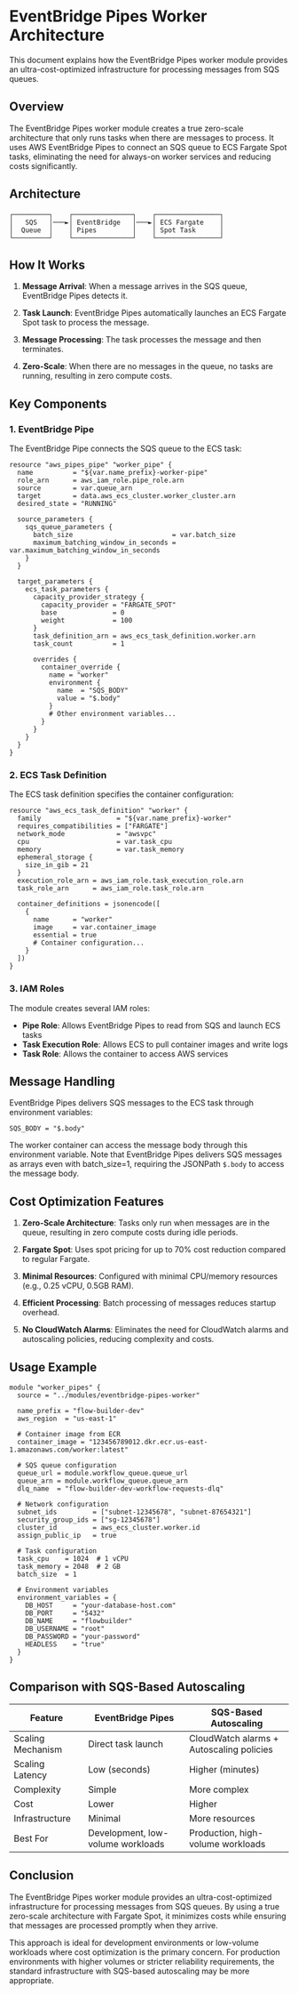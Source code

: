 # EventBridge Pipes Worker Architecture

This document explains how the EventBridge Pipes worker module provides an ultra-cost-optimized infrastructure for processing messages from SQS queues.

## Overview

The EventBridge Pipes worker module creates a true zero-scale architecture that only runs tasks when there are messages to process. It uses AWS EventBridge Pipes to connect an SQS queue to ECS Fargate Spot tasks, eliminating the need for always-on worker services and reducing costs significantly.

## Architecture

```
┌─────────┐    ┌───────────────┐    ┌────────────────┐
│   SQS   │───►│ EventBridge   │───►│ ECS Fargate    │
│  Queue  │    │ Pipes         │    │ Spot Task      │
└─────────┘    └───────────────┘    └────────────────┘
```

## How It Works

1. **Message Arrival**: When a message arrives in the SQS queue, EventBridge Pipes detects it.

2. **Task Launch**: EventBridge Pipes automatically launches an ECS Fargate Spot task to process the message.

3. **Message Processing**: The task processes the message and then terminates.

4. **Zero-Scale**: When there are no messages in the queue, no tasks are running, resulting in zero compute costs.

## Key Components

### 1. EventBridge Pipe

The EventBridge Pipe connects the SQS queue to the ECS task:

```hcl
resource "aws_pipes_pipe" "worker_pipe" {
  name          = "${var.name_prefix}-worker-pipe"
  role_arn      = aws_iam_role.pipe_role.arn
  source        = var.queue_arn
  target        = data.aws_ecs_cluster.worker_cluster.arn
  desired_state = "RUNNING"

  source_parameters {
    sqs_queue_parameters {
      batch_size                         = var.batch_size
      maximum_batching_window_in_seconds = var.maximum_batching_window_in_seconds
    }
  }

  target_parameters {
    ecs_task_parameters {
      capacity_provider_strategy {
        capacity_provider = "FARGATE_SPOT"
        base              = 0
        weight            = 100
      }
      task_definition_arn = aws_ecs_task_definition.worker.arn
      task_count          = 1

      overrides {
        container_override {
          name = "worker"
          environment {
            name  = "SQS_BODY"
            value = "$.body"
          }
          # Other environment variables...
        }
      }
    }
  }
}
```

### 2. ECS Task Definition

The ECS task definition specifies the container configuration:

```hcl
resource "aws_ecs_task_definition" "worker" {
  family                   = "${var.name_prefix}-worker"
  requires_compatibilities = ["FARGATE"]
  network_mode             = "awsvpc"
  cpu                      = var.task_cpu
  memory                   = var.task_memory
  ephemeral_storage {
    size_in_gib = 21
  }
  execution_role_arn = aws_iam_role.task_execution_role.arn
  task_role_arn      = aws_iam_role.task_role.arn

  container_definitions = jsonencode([
    {
      name      = "worker"
      image     = var.container_image
      essential = true
      # Container configuration...
    }
  ])
}
```

### 3. IAM Roles

The module creates several IAM roles:

- **Pipe Role**: Allows EventBridge Pipes to read from SQS and launch ECS tasks
- **Task Execution Role**: Allows ECS to pull container images and write logs
- **Task Role**: Allows the container to access AWS services

## Message Handling

EventBridge Pipes delivers SQS messages to the ECS task through environment variables:

```
SQS_BODY = "$.body"
```

The worker container can access the message body through this environment variable. Note that EventBridge Pipes delivers SQS messages as arrays even with batch_size=1, requiring the JSONPath `$.body` to access the message body.

## Cost Optimization Features

1. **Zero-Scale Architecture**: Tasks only run when messages are in the queue, resulting in zero compute costs during idle periods.

2. **Fargate Spot**: Uses spot pricing for up to 70% cost reduction compared to regular Fargate.

3. **Minimal Resources**: Configured with minimal CPU/memory resources (e.g., 0.25 vCPU, 0.5GB RAM).

4. **Efficient Processing**: Batch processing of messages reduces startup overhead.

5. **No CloudWatch Alarms**: Eliminates the need for CloudWatch alarms and autoscaling policies, reducing complexity and costs.

## Usage Example

```hcl
module "worker_pipes" {
  source = "../modules/eventbridge-pipes-worker"

  name_prefix = "flow-builder-dev"
  aws_region  = "us-east-1"

  # Container image from ECR
  container_image = "123456789012.dkr.ecr.us-east-1.amazonaws.com/worker:latest"

  # SQS queue configuration
  queue_url = module.workflow_queue.queue_url
  queue_arn = module.workflow_queue.queue_arn
  dlq_name  = "flow-builder-dev-workflow-requests-dlq"

  # Network configuration
  subnet_ids         = ["subnet-12345678", "subnet-87654321"]
  security_group_ids = ["sg-12345678"]
  cluster_id         = aws_ecs_cluster.worker.id
  assign_public_ip   = true

  # Task configuration
  task_cpu    = 1024  # 1 vCPU
  task_memory = 2048  # 2 GB
  batch_size  = 1

  # Environment variables
  environment_variables = {
    DB_HOST     = "your-database-host.com"
    DB_PORT     = "5432"
    DB_NAME     = "flowbuilder"
    DB_USERNAME = "root"
    DB_PASSWORD = "your-password"
    HEADLESS    = "true"
  }
}
```

## Comparison with SQS-Based Autoscaling

| Feature | EventBridge Pipes | SQS-Based Autoscaling |
|---------|-------------------|------------------------|
| Scaling Mechanism | Direct task launch | CloudWatch alarms + Autoscaling policies |
| Scaling Latency | Low (seconds) | Higher (minutes) |
| Complexity | Simple | More complex |
| Cost | Lower | Higher |
| Infrastructure | Minimal | More resources |
| Best For | Development, low-volume workloads | Production, high-volume workloads |

## Conclusion

The EventBridge Pipes worker module provides an ultra-cost-optimized infrastructure for processing messages from SQS queues. By using a true zero-scale architecture with Fargate Spot, it minimizes costs while ensuring that messages are processed promptly when they arrive.

This approach is ideal for development environments or low-volume workloads where cost optimization is the primary concern. For production environments with higher volumes or stricter reliability requirements, the standard infrastructure with SQS-based autoscaling may be more appropriate.
